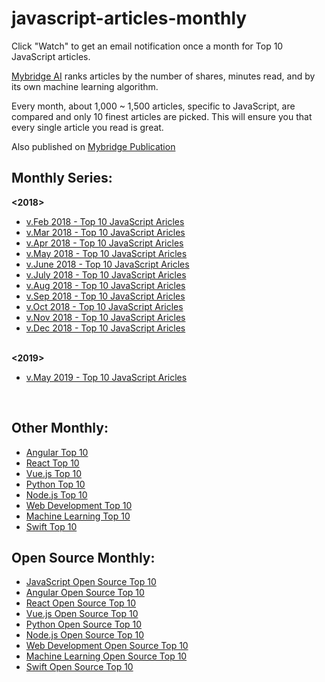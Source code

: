 # javascript-articles-monthly

Click "Watch" to get an email notification once a month for Top 10 JavaScript articles.

[Mybridge AI](https://www.mybridge.co) ranks articles by the number of shares, minutes read, and by its own machine learning algorithm.

Every month, about 1,000 ~ 1,500 articles, specific to JavaScript, are compared and only 10 finest articles are picked. This will ensure you that every single article you read is great. 

Also published on [Mybridge Publication](https://medium.mybridge.co)


## Monthly Series:
<b><2018></b>
* [v.Feb 2018 - Top 10 JavaScript Aricles](./src/02-2018.md)
* [v.Mar 2018 - Top 10 JavaScript Aricles](./src/03-2018.md)
* [v.Apr 2018 - Top 10 JavaScript Aricles](./src/04-2018.md)
* [v.May 2018 - Top 10 JavaScript Aricles](./src/05-2018.md)
* [v.June 2018 - Top 10 JavaScript Aricles](./src/06-2018.md)
* [v.July 2018 - Top 10 JavaScript Aricles](./src/07-2018.md)
* [v.Aug 2018 - Top 10 JavaScript Aricles](./src/08-2018.md)
* [v.Sep 2018 - Top 10 JavaScript Aricles](./src/09-2018.md)
* [v.Oct 2018 - Top 10 JavaScript Aricles](./src/10-2018.md)
* [v.Nov 2018 - Top 10 JavaScript Aricles](./src/11-2018.md)
* [v.Dec 2018 - Top 10 JavaScript Aricles](./src/12-2018.md)
<br>
<b><2019></b>
  
* [v.May 2019 - Top 10 JavaScript Aricles](./src/05-2019.md)

  
<br>

## Other Monthly:
* [Angular Top 10](https://github.com/Mybridge/angular-articles)
* [React Top 10](https://github.com/Mybridge/react-articles-monthly)
* [Vue.js Top 10](https://github.com/Mybridge/vuejs-articles)
* [Python Top 10](https://github.com/Mybridge/python-articles)
* [Node.js Top 10](https://github.com/Mybridge/nodejs-articles)
* [Web Development Top 10](https://github.com/Mybridge/web-development-articles)
* [Machine Learning Top 10](https://github.com/Mybridge/machine-learning-articles)
* [Swift Top 10](https://github.com/Mybridge/swift-articles)

## Open Source Monthly:
* [JavaScript Open Source Top 10](https://github.com/Mybridge/javascript-open-source)
* [Angular Open Source Top 10](https://github.com/Mybridge/angular-open-source)
* [React Open Source Top 10](https://github.com/Mybridge/reactjs-open-source)
* [Vue.js Open Source Top 10](https://github.com/Mybridge/vuejs-open-source)
* [Python Open Source Top 10](https://github.com/Mybridge/python-open-source)
* [Node.js Open Source Top 10](https://github.com/Mybridge/nodejs-open-source)
* [Web Development Open Source Top 10](https://github.com/Mybridge/web-development-articles)
* [Machine Learning Open Source Top 10](https://github.com/Mybridge/machine-learning-open-source)
* [Swift Open Source Top 10](https://github.com/Mybridge/swift-open-source)
